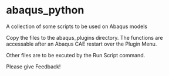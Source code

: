 # abaqus_python
A collection of some scripts to be used on Abaqus models

Copy the files to the abaqus_plugins directory. The functions are accessable after an Abaqus CAE restart over the Plugin Menu.

Other files are to be excuted by the Run Script command.

Please give Feedback!
